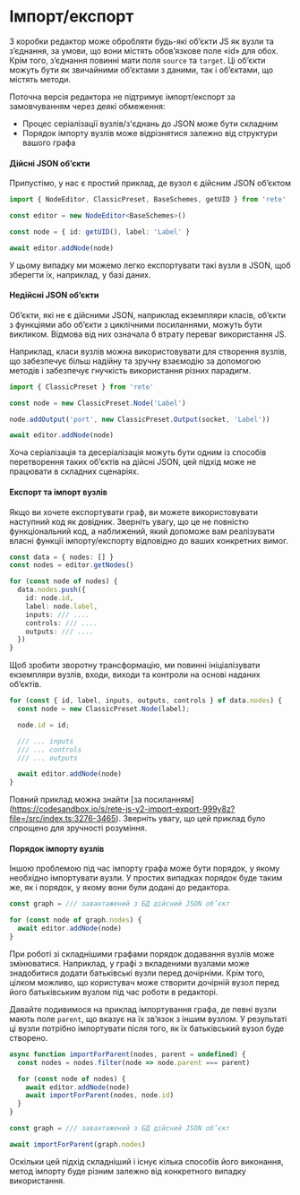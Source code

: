 # Імпорт/експорт

З коробки редактор може обробляти будь-які об’єкти JS як вузли та з’єднання, за умови, що вони містять обов’язкове поле «id» для обох. Крім того, з’єднання повинні мати поля `source` та `target`. Ці об’єкти можуть бути як звичайними об’єктами з даними, так і об’єктами, що містять методи.

Поточна версія редактора не підтримує імпорт/експорт за замовчуванням через деякі обмеження:

- Процес серіалізації вузлів/з'єднань до JSON може бути складним
- Порядок імпорту вузлів може відрізнятися залежно від структури вашого графа

#### Дійсні JSON об’єкти

Припустімо, у нас є простий приклад, де вузол є дійсним JSON об’єктом

```ts
import { NodeEditor, ClassicPreset, BaseSchemes, getUID } from 'rete'

const editor = new NodeEditor<BaseSchemes>()

const node = { id: getUID(), label: 'Label' }

await editor.addNode(node)
```

У цьому випадку ми можемо легко експортувати такі вузли в JSON, щоб зберегти їх, наприклад, у базі даних.

#### Недійсні JSON об’єкти

Об’єкти, які не є дійсними JSON, наприклад екземпляри класів, об’єкти з функціями або об’єкти з циклічними посиланнями, можуть бути викликом. Відмова від них означала б втрату переваг використання JS.

Наприклад, класи вузлів можна використовувати для створення вузлів, що забезпечує більш надійну та зручну взаємодію за допомогою методів і забезпечує гнучкість використання різних парадигм.

```ts
import { ClassicPreset } from 'rete'

const node = new ClassicPreset.Node('Label')

node.addOutput('port', new ClassicPreset.Output(socket, 'Label'))

await editor.addNode(node)
```

Хоча серіалізація та десеріалізація можуть бути одним із способів перетворення таких об’єктів на дійсні JSON, цей підхід може не працювати в складних сценаріях.

#### Експорт та імпорт вузлів

Якщо ви хочете експортувати граф, ви можете використовувати наступний код як довідник. Зверніть увагу, що це не повністю функціональний код, а наближений, який допоможе вам реалізувати власні функції імпорту/експорту відповідно до ваших конкретних вимог.

```ts
const data = { nodes: [] }
const nodes = editor.getNodes()

for (const node of nodes) {
  data.nodes.push({
    id: node.id,
    label: node.label,
    inputs: /// ....
    controls: /// ....
    outputs: /// ....
  })
}
```

Щоб зробити зворотну трансформацію, ми повинні ініціалізувати екземпляри вузлів, входи, виходи та контроли на основі наданих об’єктів.

```ts
for (const { id, label, inputs, outputs, controls } of data.nodes) {
  const node = new ClassicPreset.Node(label);

  node.id = id;

  /// ... inputs
  /// ... controls
  /// ... outputs

  await editor.addNode(node)
}
```

Повний приклад можна знайти [за посиланням] (https://codesandbox.io/s/rete-js-v2-import-export-999y8z?file=/src/index.ts:3276-3465). Зверніть увагу, що цей приклад було спрощено для зручності розуміння.

#### Порядок імпорту вузлів

Іншою проблемою під час імпорту графа може бути порядок, у якому необхідно імпортувати вузли. У простих випадках порядок буде таким же, як і порядок, у якому вони були додані до редактора.

```ts
const graph = /// завантажений з БД дійсний JSON об’єкт

for (const node of graph.nodes) {
  await editor.addNode(node)
}
```

При роботі зі складнішими графами порядок додавання вузлів може змінюватися. Наприклад, у графі з вкладеними вузлами може знадобитися додати батьківські вузли перед дочірніми. Крім того, цілком можливо, що користувач може створити дочірній вузол перед його батьківським вузлом під час роботи в редакторі.

Давайте подивимося на приклад імпортування графа, де певні вузли мають поле `parent`, що вказує на їх зв’язок з іншим вузлом. У результаті ці вузли потрібно імпортувати після того, як їх батьківський вузол буде створено.

```ts
async function importForParent(nodes, parent = undefined) {
  const nodes = nodes.filter(node => node.parent === parent)

  for (const node of nodes) {
    await editor.addNode(node)
    await importForParent(nodes, node.id)
  }
}

const graph = /// завантажений з БД дійсний JSON об’єкт

await importForParent(graph.nodes)
```

Оскільки цей підхід складніший і існує кілька способів його виконання, метод імпорту буде різним залежно від конкретного випадку використання.
